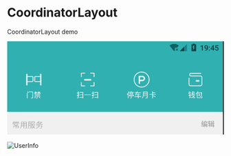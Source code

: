# CoordinatorLayout
CoordinatorLayout  demo

![Behavior实现伸缩标题栏](Behavior实现伸缩标题栏.gif)

![UserInfo](userinfo.gif)

